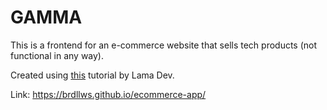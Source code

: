 # GAMMA

This is a frontend for an e-commerce website that sells tech products (not functional in any way). 

Created using [this](https://github.com/facebook/create-react-app) tutorial by Lama Dev.

Link: https://brdllws.github.io/ecommerce-app/
